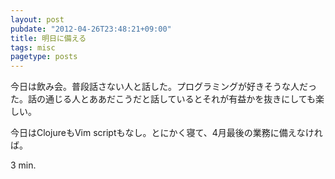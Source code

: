 ```yaml
---
layout: post
pubdate: "2012-04-26T23:48:21+09:00"
title: 明日に備える
tags: misc
pagetype: posts
---
```

今日は飲み会。普段話さない人と話した。プログラミングが好きそうな人だった。話の通じる人とああだこうだと話しているとそれが有益かを抜きにしても楽しい。

今日はClojureもVim scriptもなし。とにかく寝て、4月最後の業務に備えなければ。

3 min.

